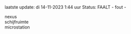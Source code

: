 laatste update: 
di 14-11-2023  1:44   uur 
Status: FAALT - fout - 
<div class="service R">nexus</div><div class="service Y">schijfruimte</div><div class="service Y">microstation</div>